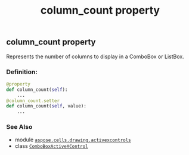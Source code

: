 ﻿---
title: column_count property
second_title: Aspose.Cells for Python via .NET API References
description: 
type: docs
weight: 70
url: /aspose.cells.drawing.activexcontrols/comboboxactivexcontrol/column_count/
is_root: false
---

## column_count property


Represents the number of columns to display in a ComboBox or ListBox.
### Definition:
```python
@property
def column_count(self):
    ...
@column_count.setter
def column_count(self, value):
    ...
```

### See Also
* module [`aspose.cells.drawing.activexcontrols`](../../)
* class [`ComboBoxActiveXControl`](/cells/python-net/aspose.cells.drawing.activexcontrols/comboboxactivexcontrol)
